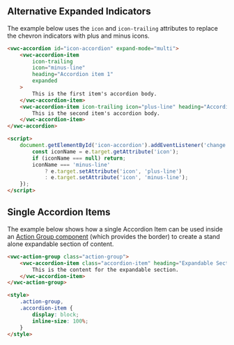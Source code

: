 ## Alternative Expanded Indicators

The example below uses the `icon` and `icon-trailing` attributes to replace the chevron indicators with plus and minus icons.

```html preview 260px
<vwc-accordion id="icon-accordion" expand-mode="multi">
	<vwc-accordion-item
		icon-trailing
		icon="minus-line"
		heading="Accordion item 1"
		expanded
	>
		This is the first item's accordion body.
	</vwc-accordion-item>
	<vwc-accordion-item icon-trailing icon="plus-line" heading="Accordion item 2">
		This is the second item's accordion body.
	</vwc-accordion-item>
</vwc-accordion>

<script>
	document.getElementById('icon-accordion').addEventListener('change', (e) => {
		const iconName = e.target.getAttribute('icon');
		if (iconName === null) return;
		iconName === 'minus-line'
			? e.target.setAttribute('icon', 'plus-line')
			: e.target.setAttribute('icon', 'minus-line');
	});
</script>
```

## Single Accordion Items

The example below shows how a single Accordion Item can be used inside an [Action Group component](/components/action-group/) (which provides the border) to create a stand alone expandable section of content.

```html preview 160px
<vwc-action-group class="action-group">
	<vwc-accordion-item class="accordion-item" heading="Expandable Section">
		This is the content for the expandable section.
	</vwc-accordion-item>
</vwc-action-group>

<style>
	.action-group,
	.accordion-item {
		display: block;
		inline-size: 100%;
	}
</style>
```
